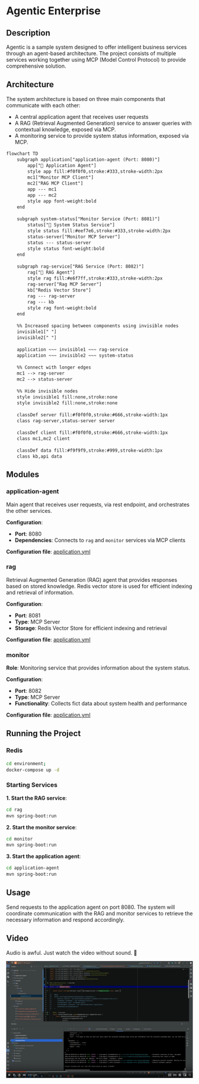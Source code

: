 # Agentic Enterprise

## Description

Agentic is a sample system designed to offer intelligent business services through an agent-based architecture. 
The project consists of multiple services working together using MCP (Model Control Protocol) to provide comprehensive solution.

## Architecture

The system architecture is based on three main components that communicate with each other:

- A central application agent that receives user requests
- A RAG (Retrieval Augmented Generation) service to answer queries with contextual knowledge, exposed via MCP.
- A monitoring service to provide system status information, exposed via MCP.

```mermaid
flowchart TD
    subgraph application["application-agent (Port: 8080)"]
        app["🤖 Application Agent"]
        style app fill:#f0f0f0,stroke:#333,stroke-width:2px
        mc1["Monitor MCP Client"]
        mc2["RAG MCP Client"]
        app --- mc1
        app --- mc2
        style app font-weight:bold
    end
    
    subgraph system-status["Monitor Service (Port: 8081)"]
        status["🤖 System Status Service"]
        style status fill:#eef7e6,stroke:#333,stroke-width:2px
        status-server["Monitor MCP Server"]
        status --- status-server
        style status font-weight:bold
    end

    subgraph rag-service["RAG Service (Port: 8082)"]
        rag["🤖 RAG Agent"]
        style rag fill:#e6f7ff,stroke:#333,stroke-width:2px
        rag-server["Rag MCP Server"]
        kb["Redis Vector Store"]
        rag --- rag-server
        rag --- kb
        style rag font-weight:bold
    end

    %% Increased spacing between components using invisible nodes
    invisible1[" "]
    invisible2[" "]
    
    application ~~~ invisible1 ~~~ rag-service
    application ~~~ invisible2 ~~~ system-status
    
    %% Connect with longer edges
    mc1 --> rag-server
    mc2 --> status-server

    %% Hide invisible nodes
    style invisible1 fill:none,stroke:none
    style invisible2 fill:none,stroke:none

    classDef server fill:#f0f0f0,stroke:#666,stroke-width:1px
    class rag-server,status-server server

    classDef client fill:#f0f0f0,stroke:#666,stroke-width:1px
    class mc1,mc2 client

    classDef data fill:#f9f9f9,stroke:#999,stroke-width:1px
    class kb,api data
```

## Modules

### application-agent

Main agent that receives user requests, via rest endpoint, and orchestrates the other services.

**Configuration**:
- **Port**: 8080
- **Dependencies**: Connects to `rag` and `monitor` services via MCP clients

**Configuration file**: [application.yml](application-agent/src/main/resources/application.yml)

### rag

Retrieval Augmented Generation (RAG) agent that provides responses based on stored knowledge.
Redis vector store is used for efficient indexing and retrieval of information.

**Configuration**:
- **Port**: 8081
- **Type**: MCP Server
- **Storage**: Redis Vector Store for efficient indexing and retrieval

**Configuration file**: [application.yml](rag/src/main/resources/application.yml)

### monitor

**Role**: Monitoring service that provides information about the system status.

**Configuration**:
- **Port**: 8082
- **Type**: MCP Server
- **Functionality**: Collects fict data about system health and performance

**Configuration file**: [application.yml](monitor/src/main/resources/application.yml)

## Running the Project

### Redis

```bash
cd environment;
docker-compose up -d
```

### Starting Services

**1. Start the RAG service**:
```bash
cd rag
mvn spring-boot:run
```

**2. Start the monitor service**:
```bash
cd monitor
mvn spring-boot:run
```

**3. Start the application agent**:
```bash
cd application-agent
mvn spring-boot:run
```

## Usage

Send requests to the application agent on port 8080. The system will coordinate communication with the RAG and monitor services to retrieve 
the necessary information and respond accordingly.

## Video

Audio is awful. Just watch the video without sound. 🙂

[![Using it](./agentic-tn.png)](https://www.loom.com/embed/8f2e07544fa1403c9f6fb2e07c817ad0)



